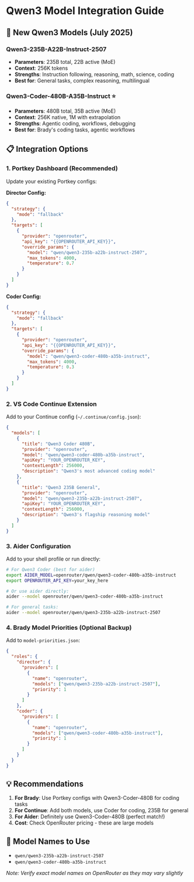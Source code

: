# Qwen3 Model Integration Guide

## 🚀 New Qwen3 Models (July 2025)

### **Qwen3-235B-A22B-Instruct-2507**
- **Parameters**: 235B total, 22B active (MoE)
- **Context**: 256K tokens
- **Strengths**: Instruction following, reasoning, math, science, coding
- **Best for**: General tasks, complex reasoning, multilingual

### **Qwen3-Coder-480B-A35B-Instruct** ⭐
- **Parameters**: 480B total, 35B active (MoE)
- **Context**: 256K native, 1M with extrapolation
- **Strengths**: Agentic coding, workflows, debugging
- **Best for**: Brady's coding tasks, agentic workflows

## 📋 Integration Options

### 1. **Portkey Dashboard** (Recommended)
Update your existing Portkey configs:

**Director Config:**
```json
{
  "strategy": {
    "mode": "fallback"
  },
  "targets": [
    {
      "provider": "openrouter",
      "api_key": "{{OPENROUTER_API_KEY}}",
      "override_params": {
        "model": "qwen/qwen3-235b-a22b-instruct-2507",
        "max_tokens": 4000,
        "temperature": 0.7
      }
    }
  ]
}
```

**Coder Config:**
```json
{
  "strategy": {
    "mode": "fallback"
  },
  "targets": [
    {
      "provider": "openrouter", 
      "api_key": "{{OPENROUTER_API_KEY}}",
      "override_params": {
        "model": "qwen/qwen3-coder-480b-a35b-instruct",
        "max_tokens": 4000,
        "temperature": 0.3
      }
    }
  ]
}
```

### 2. **VS Code Continue Extension**

Add to your Continue config (`~/.continue/config.json`):

```json
{
  "models": [
    {
      "title": "Qwen3 Coder 480B",
      "provider": "openrouter",
      "model": "qwen/qwen3-coder-480b-a35b-instruct",
      "apiKey": "YOUR_OPENROUTER_KEY",
      "contextLength": 256000,
      "description": "Qwen3's most advanced coding model"
    },
    {
      "title": "Qwen3 235B General",
      "provider": "openrouter", 
      "model": "qwen/qwen3-235b-a22b-instruct-2507",
      "apiKey": "YOUR_OPENROUTER_KEY",
      "contextLength": 256000,
      "description": "Qwen3's flagship reasoning model"
    }
  ]
}
```

### 3. **Aider Configuration**

Add to your shell profile or run directly:

```bash
# For Qwen3 Coder (best for aider)
export AIDER_MODEL=openrouter/qwen/qwen3-coder-480b-a35b-instruct
export OPENROUTER_API_KEY=your_key_here

# Or use aider directly:
aider --model openrouter/qwen/qwen3-coder-480b-a35b-instruct

# For general tasks:
aider --model openrouter/qwen/qwen3-235b-a22b-instruct-2507
```

### 4. **Brady Model Priorities** (Optional Backup)

Add to `model-priorities.json`:

```json
{
  "roles": {
    "director": {
      "providers": [
        {
          "name": "openrouter",
          "models": ["qwen/qwen3-235b-a22b-instruct-2507"],
          "priority": 1
        }
      ]
    },
    "coder": {
      "providers": [
        {
          "name": "openrouter", 
          "models": ["qwen/qwen3-coder-480b-a35b-instruct"],
          "priority": 1
        }
      ]
    }
  }
}
```

## 💡 **Recommendations**

1. **For Brady**: Use Portkey configs with Qwen3-Coder-480B for coding tasks
2. **For Continue**: Add both models, use Coder for coding, 235B for general
3. **For Aider**: Definitely use Qwen3-Coder-480B (perfect match!)
4. **Cost**: Check OpenRouter pricing - these are large models

## 🔗 **Model Names to Use**
- `qwen/qwen3-235b-a22b-instruct-2507`
- `qwen/qwen3-coder-480b-a35b-instruct`

*Note: Verify exact model names on OpenRouter as they may vary slightly*